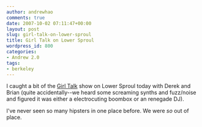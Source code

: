 ```yaml
---
author: andrewhao
comments: true
date: 2007-10-02 07:11:47+00:00
layout: post
slug: girl-talk-on-lower-sproul
title: Girl Talk on Lower Sproul
wordpress_id: 800
categories:
- Andrew 2.0
tags:
- berkeley
---
```


I caught a bit of the [Girl Talk](http://www.myspace.com/girltalkmusic) show on Lower Sproul today with Derek and Brian (quite accidentally--we heard some screaming synths and fuzz/noise and figured it was either a electrocuting boombox or an renegade DJ).

I've never seen so many hipsters in one place before. We were _so_ out of place.
